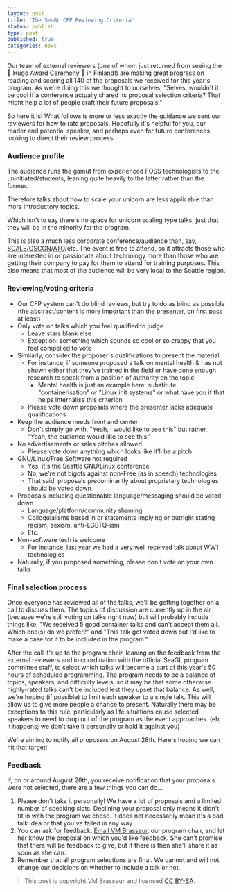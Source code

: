 ```yaml
---
layout: post
title: 'The SeaGL CFP Reviewing Criteria'
status: publish
type: post
published: true
categories: news
---
```


Our team of external reviewers (one of whom just returned from seeing the [🚀 Hugo Award Ceremony 🚀](http://www.thehugoawards.org) in Finland!) are making great progress on reading and scoring all 140 of the proposals we received for this year's program. As we're doing this we thought to ourselves, "Selves, wouldn't it be cool if a conference actually shared its proposal selection criteria? That might help a lot of people craft their future proposals."

So here it is! What follows is more or less exactly the guidance we sent our reviewers for how to rate proposals. Hopefully it's helpful for you, our reader and potential speaker, and perhaps even for future conferences looking to direct their review process.

### Audience profile

The audience runs the gamut from experienced FOSS technologists to the uninitiated/students, leaning quite heavily to the latter rather than the former. 

Therefore talks about how to scale your unicorn are less applicable than more introductory topics. 

Which isn't to say there's no space for unicorn scaling type talks, just that they will be in the minority for the program.

This is also a much less corporate conference/audience than, say, [SCALE](https://www.socallinuxexpo.org)/[OSCON](http://oscon.com)/[ATO](http://allthingsopen.org)/etc. The event is free to attend, so it attracts those who are interested in or passionate about technology more than those who are getting their company to pay for them to attend for training purposes. This also means that most of the audience will be very local to the Seattle region.

### Reviewing/voting criteria

* Our CFP system can't do blind reviews, but try to do as blind as possible (the abstract/content is more important than the presenter, on first pass at least)
* Only vote on talks which you feel qualified to judge
    * Leave stars blank else
    * Exception: something which sounds so cool or so crappy that you feel compelled to vote
* Similarly, consider the proposer's qualifications to present the material
    * For instance, if someone proposed a talk on mental health & has not shown either that they've trained in the field or have done enough research to speak from a position of authority on the topic
        * Mental health is just an example here; substitute "containerisation" or "Linux init systems" or what have you if that helps internalise this criterion
    * Please vote down proposals where the presenter lacks adequate qualifications
* Keep the audience needs front and center
    * Don't simply go with, "Yeah, I would like to see this" but rather, "Yeah, the audience would like to see this."
* No advertisements or sales pitches allowed
    * Please vote down anything which looks like it'll be a pitch
* GNU/Linux/Free Software not required
    * Yes, it's the Seattle GNU/Linux conference
    * No, we're not bigots against non-Free (as in speech) technologies
    * That said, proposals predominantly about proprietary technologies should be voted down
* Proposals including questionable language/messaging should be voted down
    * Language/platform/community shaming
    * Colloquialisms based in or statements implying or outright stating racism, sexism, anti-LGBTQ-ism
    * Etc.
* Non-software tech is welcome
    * For instance, last year we had a very well received talk about WW1 technologies
* Naturally, if you proposed something, please don't vote on your own talks

### Final selection process

Once everyone has reviewed all of the talks, we'll be getting together on a call to discuss them. The topics of discussion are currently up in the air (because we're still voting on talks right now) but will probably include things like, "We received 5 good container talks and can't accept them all. Which one(s) do we prefer?" and "This talk got voted down but I'd like to make a case for it to be included in the program."

After the call it's up to the program chair, leaning on the feedback from the external reviewers and in coordination with the official SeaGL program committee staff, to select which talks will become a part of this year's 50 hours of scheduled programming. The program needs to be a balance of topics, speakers, and difficulty levels, so it may be that some otherwise highly-rated talks can't be included lest they upset that balance. As well, we're hoping (if possible) to limit each speaker to a single talk. This will allow us to give more people a chance to present. Naturally there may be exceptions to this rule, particularly as life situations cause selected speakers to need to drop out of the program as the event approaches. (eh, it happens; we don't take it personally or hold it against you)

We're aiming to notify all proposers on August 28th. Here's hoping we can hit that target!

### Feedback

If, on or around August 28th, you receive notification that your proposals were not selected, there are a few things you can do…

1. Please don't take it personally! We have a lot of proposals and a limited number of speaking slots. Declining your proposal only means it didn't fit in with the program we chose. It does not necessarily mean it's a bad talk idea or that you've failed in any way.
1. You can ask for feedback. [Email VM Brasseur](mailto:vmbrasseur@seagl.org), our program chair, and let her know the proposal on which you'd like feedback. She can't promise that there will be feedback to give, but if there is then she'll share it as soon as she can.
1. Remember that all program selections are final. We cannot and will not change our decisions on whether to include a talk or not.

> This post is copyright VM Brasseur and licensed [CC BY-SA](https://creativecommons.org/licenses/by-sa/4.0/).
